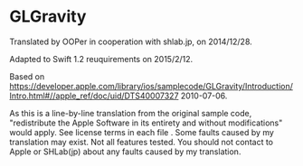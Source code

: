# GLGravity

Translated by OOPer in cooperation with shlab.jp, on 2014/12/28.

Adapted to Swift 1.2 reuquirements on 2015/2/12.

Based on
<https://developer.apple.com/library/ios/samplecode/GLGravity/Introduction/Intro.html#//apple_ref/doc/uid/DTS40007327>
2010-07-06.

As this is a line-by-line translation from the original sample code, "redistribute the Apple Software in its entirety and without modifications" would apply. See license terms in each file .
Some faults caused by my translation may exist. Not all features tested.
You should not contact to Apple or SHLab(jp) about any faults caused by my translation.
